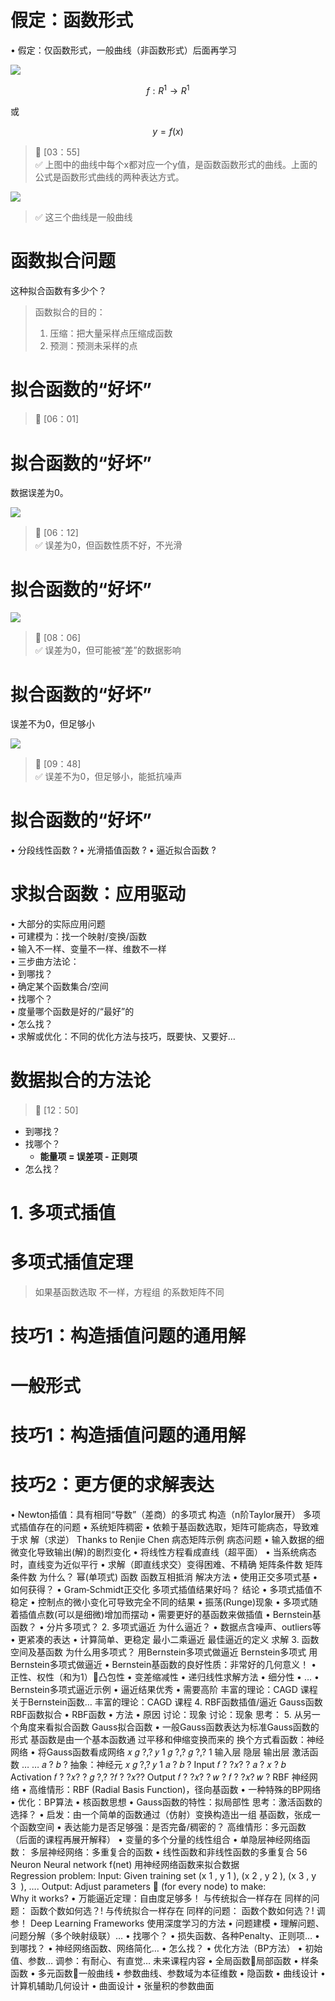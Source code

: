 # 假定：函数形式 

• 假定：仅函数形式，一般曲线（非函数形式）后面再学习

![](../assets/5.PNG)  

$$
f:R^1 \rightarrow R^1
$$

或

$$
y=f(x)
$$

> &#x1F50E; [03：55]  
> &#x2705; 上图中的曲线中每个x都对应一个y值，是函数函数形式的曲线。上面的公式是函数形式曲线的两种表达方式。  

![](../assets/6.PNG)  

> &#x2705; 这三个曲线是一般曲线  

# 函数拟合问题

这种拟合函数有多少个？

> 函数拟合的目的：  
> 1. 压缩：把大量采样点压缩成函数
> 2. 预测：预测未采样的点  

# 拟合函数的“好坏”

> &#x1F50E; [06：01]  
 
# 拟合函数的“好坏”

数据误差为0。  

![](../assets/7.PNG)  

> &#x1F50E; [06：12]  
> &#x2705; 误差为0，但函数性质不好，不光滑

# 拟合函数的“好坏”

![](../assets/8.PNG)  

> &#x1F50E; [08：06]  
> &#x2705; 误差为0，但可能被“差”的数据影响  

# 拟合函数的“好坏”

误差不为0，但足够小  

![](../assets/8.PNG)  

> &#x1F50E; [09：48]  
> &#x2705; 误差不为0，但足够小，能抵抗噪声  

# 拟合函数的“好坏”

• 分段线性函数
?
• 光滑插值函数
?
• 逼近拟合函数
?

# 求拟合函数：应用驱动
 
• 大部分的实际应用问题  
• 可建模为：找一个映射/变换/函数  
• 输入不一样、变量不一样、维数不一样  
• 三步曲方法论：  
• 到哪找？  
• 确定某个函数集合/空间  
• 找哪个？  
• 度量哪个函数是好的/“最好”的  
• 怎么找？  
• 求解或优化：不同的优化方法与技巧，既要快、又要好…

# 数据拟合的方法论

> &#x1F50E; [12：50]  

- 到哪找？
- 找哪个？
  - **能量项 = 误差项 - 正则项**
- 怎么找？
# 1. 多项式插值  

# 多项式插值定理

> 如果基函数选取
不一样，方程组
的系数矩阵不同

# 技巧1：构造插值问题的通用解

# 一般形式

# 技巧1：构造插值问题的通用解

# 技巧2：更方便的求解表达
• Newton插值：具有相同“导数”（差商）的多项式
构造（n阶Taylor展开）
多项式插值存在的问题
• 系统矩阵稠密
• 依赖于基函数选取，矩阵可能病态，导致难于求
解（求逆）
Thanks to Renjie Chen
病态矩阵示例
病态问题
• 输入数据的细微变化导致输出(解)的剧烈变化
• 将线性方程看成直线（超平面）
• 当系统病态时，直线变为近似平行
• 求解（即直线求交）变得困难、不精确
矩阵条件数
矩阵条件数
为什么？
幂(单项式) 函数
函数互相抵消
解决方法
• 使用正交多项式基
• 如何获得？
• Gram‐Schmidt正交化
多项式插值结果好吗？
结论
• 多项式插值不稳定
• 控制点的微小变化可导致完全不同的结果
• 振荡(Runge)现象
• 多项式随着插值点数(可以是细微)增加而摆动
• 需要更好的基函数来做插值
• Bernstein基函数？
• 分片多项式？
2. 多项式逼近
为什么逼近？
• 数据点含噪声、outliers等
• 更紧凑的表达
• 计算简单、更稳定
最小二乘逼近
最佳逼近的定义
求解
3. 函数空间及基函数
为什么用多项式？
用Bernstein多项式做逼近
Bernstein多项式
用Bernstein多项式做逼近
• Bernstein基函数的良好性质：非常好的几何意义！
• 正性、权性（和为1）凸包性
• 变差缩减性
• 递归线性求解方法
• 细分性
• …
• Bernstein多项式逼近示例
• 逼近结果优秀
• 需要高阶
丰富的理论：CAGD 课程
关于Bernstein函数…
丰富的理论：CAGD 课程
4. RBF函数插值/逼近
Gauss函数
RBF函数拟合
• RBF函数
• 方法
• 原因
讨论：现象
讨论：现象
思考：
5. 从另一个角度来看拟合函数
Gauss拟合函数
• 一般Gauss函数表达为标准Gauss函数的形式
基函数是由一个基本函数通
过平移和伸缩变换而来的
换个方式看函数：神经网络
• 将Gauss函数看成网络
𝑥
𝑔 ?,?
𝑦
1
𝑔 ?,?
𝑔 ?,?
1
输入层 隐层
输出层
激活函数
… …
𝑎 ?
𝑏 ?
抽象：神经元
𝑥
𝑔 ?,? 𝑦
1
𝑎 ?
𝑏 ?
Input
𝑓
? ?𝑥? ? 𝑎 ? 𝑥 ? 𝑏
Activation
𝑓 ? ?𝑥? ? 𝑔 ?,? ?𝑓
? ?𝑥??
Output
𝑓 ? ?𝑥? ? 𝑤 ? 𝑓 ? ?𝑥?
𝑤 ?
RBF 神经网络
• 高维情形：RBF (Radial Basis Function)，径向基函数
• 一种特殊的BP网络
• 优化：BP算法
• 核函数思想
• Gauss函数的特性：拟局部性
思考：激活函数的选择？
• 启发：由一个简单的函数通过（仿射）变换构造出一组
基函数，张成一个函数空间
• 表达能力是否足够强：是否完备/稠密的？
高维情形：多元函数
（后面的课程再展开解释）
• 变量的多个分量的线性组合
• 单隐层神经网络函数：
多层神经网络：多重复合的函数
• 线性函数和非线性函数的多重复合
56
Neuron
Neural network
f(net)
用神经网络函数来拟合数据
Regression problem:
Input: Given training set (x 1 , y 1 ), (x 2 , y 2 ), (x 3 , y 3  ), ….
Output: Adjust parameters  (for every node) to make:
Why it works?
• 万能逼近定理：自由度足够多！
与传统拟合一样存在
同样的问题：
函数个数如何选？!
与传统拟合一样存在
同样的问题：
函数个数如何选？!
调参！
Deep Learning Frameworks
使用深度学习的方法
• 问题建模
• 理解问题、问题分解（多个映射级联）…
• 找哪个？
• 损失函数、各种Penalty、正则项…
• 到哪找？
• 神经网络函数、网络简化…
• 怎么找？
• 优化方法（BP方法）
• 初始值、参数…
调参：有耐心、有直觉…
未来课程内容
• 全局函数局部函数
• 样条函数
• 多元函数一般曲线
• 参数曲线、参数域为本征维数
• 隐函数
• 曲线设计
• 计算机辅助几何设计
• 曲面设计
• 张量积的参数曲面


